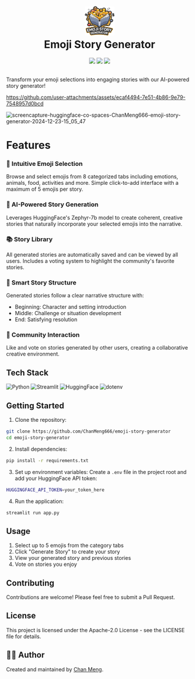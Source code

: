 <div align="center">
 <h1><img src="public/emoji-story-generator.svg" width="80px"><br/>Emoji Story Generator</h1>
 <img src="https://img.shields.io/badge/Python-3.7+-blue.svg" style="vertical-align:center"/>
 <img src="https://img.shields.io/badge/Streamlit-1.22.0-FF4B4B.svg" style="vertical-align:center"/>
 <img src="https://img.shields.io/badge/License-MIT-green.svg" style="vertical-align:center"/>
</div>
<br/>

Transform your emoji selections into engaging stories with our AI-powered story generator!


https://github.com/user-attachments/assets/ecaf4494-7e51-4b86-9e79-7548957d0bcd


![screencapture-huggingface-co-spaces-ChanMeng666-emoji-story-generator-2024-12-23-15_05_47](https://github.com/user-attachments/assets/4b48b701-7528-40c2-91af-9f9997abb822)


# Features

### 🎨 Intuitive Emoji Selection
Browse and select emojis from 8 categorized tabs including emotions, animals, food, activities and more. Simple click-to-add interface with a maximum of 5 emojis per story.

### 🤖 AI-Powered Story Generation
Leverages HuggingFace's Zephyr-7b model to create coherent, creative stories that naturally incorporate your selected emojis into the narrative.

### 📚 Story Library
All generated stories are automatically saved and can be viewed by all users. Includes a voting system to highlight the community's favorite stories.

### 💫 Smart Story Structure
Generated stories follow a clear narrative structure with:
- Beginning: Character and setting introduction
- Middle: Challenge or situation development
- End: Satisfying resolution

### 👥 Community Interaction
Like and vote on stories generated by other users, creating a collaborative creative environment.

## Tech Stack
![Python](https://img.shields.io/badge/python-%2314354C.svg?style=for-the-badge&logo=python&logoColor=white)
![Streamlit](https://img.shields.io/badge/streamlit-%23FF4B4B.svg?style=for-the-badge&logo=streamlit&logoColor=white)
![HuggingFace](https://img.shields.io/badge/huggingface-%23FFD21E.svg?style=for-the-badge&logo=huggingface&logoColor=black)
![dotenv](https://img.shields.io/badge/dotenv-%23000000.svg?style=for-the-badge&logo=dotenv&logoColor=white)

## Getting Started

1. Clone the repository:
```bash
git clone https://github.com/ChanMeng666/emoji-story-generator
cd emoji-story-generator
```

2. Install dependencies:
```bash
pip install -r requirements.txt
```

3. Set up environment variables:
Create a `.env` file in the project root and add your HuggingFace API token:
```bash
HUGGINGFACE_API_TOKEN=your_token_here
```

4. Run the application:
```bash
streamlit run app.py
```

## Usage
1. Select up to 5 emojis from the category tabs
2. Click "Generate Story" to create your story
3. View your generated story and previous stories
4. Vote on stories you enjoy

## Contributing
Contributions are welcome! Please feel free to submit a Pull Request.

## License
This project is licensed under the Apache-2.0 License - see the LICENSE file for details.

## 🙋‍♀ Author

Created and maintained by [Chan Meng](https://github.com/ChanMeng666).
